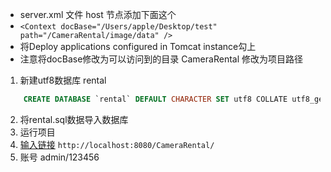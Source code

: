 * server.xml 文件 host 节点添加下面这个
* `<Context docBase="/Users/apple/Desktop/test" path="/CameraRental/image/data" />`
* 将Deploy applications configured in Tomcat instance勾上
* 注意将docBase修改为可以访问到的目录 CameraRental 修改为项目路径


1. 新建utf8数据库 rental

```sql
    CREATE DATABASE `rental` DEFAULT CHARACTER SET utf8 COLLATE utf8_general_ci;
```

2. 将rental.sql数据导入数据库
3. 运行项目
4. [输入链接](http://localhost:8080/CameraRental/)
`http://localhost:8080/CameraRental/`
5. 账号 admin/123456



